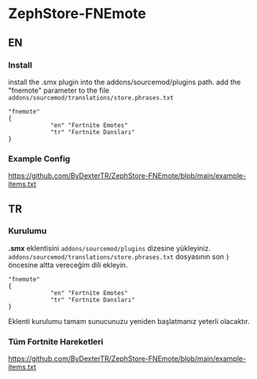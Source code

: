 # ZephStore-FNEmote

## EN

### Install
install the .smx plugin into the addons/sourcemod/plugins path.
add the "fnemote" parameter to the file `addons/sourcemod/translations/store.phrases.txt`

	"fnemote"
	{
                "en" "Fortnite Emotes"
                "tr" "Fortnite Dansları"
	}

### Example Config

https://github.com/ByDexterTR/ZephStore-FNEmote/blob/main/example-items.txt

## TR

### Kurulumu
**.smx** eklentisini `addons/sourcemod/plugins` dizesine yükleyiniz.
`addons/sourcemod/translations/store.phrases.txt` dosyasının son `}` öncesine altta vereceğim dili ekleyin.

	"fnemote"
	{
                "en" "Fortnite Emotes"
                "tr" "Fortnite Dansları"
	}

Eklenti kurulumu tamam sunucunuzu yeniden başlatmanız yeterli olacaktır.

### Tüm Fortnite Hareketleri

https://github.com/ByDexterTR/ZephStore-FNEmote/blob/main/example-items.txt

